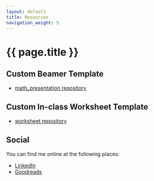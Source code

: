 ```yaml
---
layout: default
title: Resources
navigation_weight: 5
---
```

# {{ page.title }}

## Custom Beamer Template

+ [math_presentation repository](https://github.com/subhadipchowdhury/math_presentation)

## Custom In-class Worksheet Template

+ [worksheet repository](https://github.com/subhadipchowdhury/worksheet)

## Social

You can find me online at the following places:

+ [LinkedIn](https://www.linkedin.com/in/subhadipchowdhury/)
+ [Goodreads](https://www.goodreads.com/subhadip)

